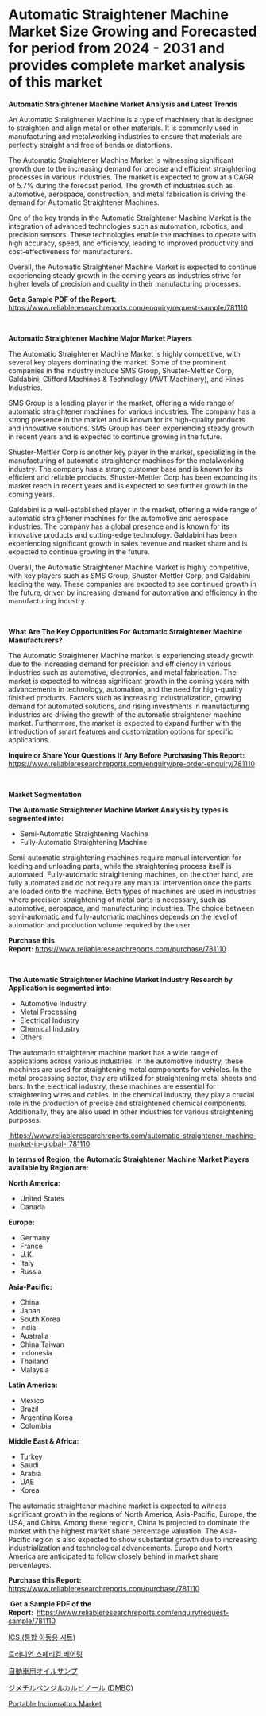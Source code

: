 <p><h1>Automatic Straightener Machine Market Size Growing and Forecasted for period from 2024 - 2031 and provides complete market analysis of this market</h1></p><p><strong>Automatic Straightener Machine Market Analysis and Latest Trends</strong></p>
<p><p>An Automatic Straightener Machine is a type of machinery that is designed to straighten and align metal or other materials. It is commonly used in manufacturing and metalworking industries to ensure that materials are perfectly straight and free of bends or distortions.</p><p>The Automatic Straightener Machine Market is witnessing significant growth due to the increasing demand for precise and efficient straightening processes in various industries. The market is expected to grow at a CAGR of 5.7% during the forecast period. The growth of industries such as automotive, aerospace, construction, and metal fabrication is driving the demand for Automatic Straightener Machines.</p><p>One of the key trends in the Automatic Straightener Machine Market is the integration of advanced technologies such as automation, robotics, and precision sensors. These technologies enable the machines to operate with high accuracy, speed, and efficiency, leading to improved productivity and cost-effectiveness for manufacturers.</p><p>Overall, the Automatic Straightener Machine Market is expected to continue experiencing steady growth in the coming years as industries strive for higher levels of precision and quality in their manufacturing processes.</p></p>
<p><strong>Get a Sample PDF of the Report:&nbsp;</strong> <a href="https://www.reliableresearchreports.com/enquiry/request-sample/781110">https://www.reliableresearchreports.com/enquiry/request-sample/781110</a></p>
<p>&nbsp;</p>
<p><strong>Automatic Straightener Machine Major Market Players</strong></p>
<p><p>The Automatic Straightener Machine Market is highly competitive, with several key players dominating the market. Some of the prominent companies in the industry include SMS Group, Shuster-Mettler Corp, Galdabini, Clifford Machines & Technology (AWT Machinery), and Hines Industries.</p><p>SMS Group is a leading player in the market, offering a wide range of automatic straightener machines for various industries. The company has a strong presence in the market and is known for its high-quality products and innovative solutions. SMS Group has been experiencing steady growth in recent years and is expected to continue growing in the future.</p><p>Shuster-Mettler Corp is another key player in the market, specializing in the manufacturing of automatic straightener machines for the metalworking industry. The company has a strong customer base and is known for its efficient and reliable products. Shuster-Mettler Corp has been expanding its market reach in recent years and is expected to see further growth in the coming years.</p><p>Galdabini is a well-established player in the market, offering a wide range of automatic straightener machines for the automotive and aerospace industries. The company has a global presence and is known for its innovative products and cutting-edge technology. Galdabini has been experiencing significant growth in sales revenue and market share and is expected to continue growing in the future.</p><p>Overall, the Automatic Straightener Machine Market is highly competitive, with key players such as SMS Group, Shuster-Mettler Corp, and Galdabini leading the way. These companies are expected to see continued growth in the future, driven by increasing demand for automation and efficiency in the manufacturing industry.</p></p>
<p>&nbsp;</p>
<p><strong>What Are The Key Opportunities For Automatic Straightener Machine Manufacturers?</strong></p>
<p><p>The Automatic Straightener Machine market is experiencing steady growth due to the increasing demand for precision and efficiency in various industries such as automotive, electronics, and metal fabrication. The market is expected to witness significant growth in the coming years with advancements in technology, automation, and the need for high-quality finished products. Factors such as increasing industrialization, growing demand for automated solutions, and rising investments in manufacturing industries are driving the growth of the automatic straightener machine market. Furthermore, the market is expected to expand further with the introduction of smart features and customization options for specific applications.</p></p>
<p><strong>Inquire or Share Your Questions If Any Before Purchasing This Report:</strong> <a href="https://www.reliableresearchreports.com/enquiry/pre-order-enquiry/781110">https://www.reliableresearchreports.com/enquiry/pre-order-enquiry/781110</a></p>
<p>&nbsp;</p>
<p><strong>Market Segmentation</strong></p>
<p><strong>The Automatic Straightener Machine Market Analysis by types is segmented into:</strong></p>
<p><ul><li>Semi-Automatic Straightening Machine</li><li>Fully-Automatic Straightening Machine</li></ul></p>
<p><p>Semi-automatic straightening machines require manual intervention for loading and unloading parts, while the straightening process itself is automated. Fully-automatic straightening machines, on the other hand, are fully automated and do not require any manual intervention once the parts are loaded onto the machine. Both types of machines are used in industries where precision straightening of metal parts is necessary, such as automotive, aerospace, and manufacturing industries. The choice between semi-automatic and fully-automatic machines depends on the level of automation and production volume required by the user.</p></p>
<p><strong>Purchase this Report:&nbsp;</strong><a href="https://www.reliableresearchreports.com/purchase/781110">https://www.reliableresearchreports.com/purchase/781110</a></p>
<p>&nbsp;</p>
<p><strong>The Automatic Straightener Machine Market Industry Research by Application is segmented into:</strong></p>
<p><ul><li>Automotive Industry</li><li>Metal Processing</li><li>Electrical Industry</li><li>Chemical Industry</li><li>Others</li></ul></p>
<p><p>The automatic straightener machine market has a wide range of applications across various industries. In the automotive industry, these machines are used for straightening metal components for vehicles. In the metal processing sector, they are utilized for straightening metal sheets and bars. In the electrical industry, these machines are essential for straightening wires and cables. In the chemical industry, they play a crucial role in the production of precise and straightened chemical components. Additionally, they are also used in other industries for various straightening purposes.</p></p>
<p><a href="https://www.reliableresearchreports.com/automatic-straightener-machine-market-in-global-r781110">&nbsp;https://www.reliableresearchreports.com/automatic-straightener-machine-market-in-global-r781110</a></p>
<p><strong>In terms of Region, the Automatic Straightener Machine Market Players available by Region are:</strong></p>
<p>
    <p> <strong> North America: </strong>
        <ul>
            <li>United States</li>
            <li>Canada</li>
        </ul>
        </p> 
    <p> <strong> Europe: </strong>
        <ul>
            <li>Germany</li>
            <li>France</li>
            <li>U.K.</li>
            <li>Italy</li>
            <li>Russia</li>
        </ul>
        </p> 
    <p> <strong> Asia-Pacific: </strong>
        <ul>
            <li>China</li>
            <li>Japan</li>
            <li>South Korea</li>
            <li>India</li>
            <li>Australia</li>
            <li>China Taiwan</li>
            <li>Indonesia</li>
            <li>Thailand</li>
            <li>Malaysia</li>
        </ul>
        </p> 
    <p> <strong> Latin America: </strong>
        <ul>
            <li>Mexico</li>
            <li>Brazil</li>
            <li>Argentina Korea</li>
            <li>Colombia</li>
        </ul>
        </p> 
    <p> <strong> Middle East & Africa: </strong>
        <ul>
            <li>Turkey</li>
            <li>Saudi</li>
            <li>Arabia</li>
            <li>UAE</li>
            <li>Korea</li>
        </ul>
    </p>
    </p>
<p><p>The automatic straightener machine market is expected to witness significant growth in the regions of North America, Asia-Pacific, Europe, the USA, and China. Among these regions, China is projected to dominate the market with the highest market share percentage valuation. The Asia-Pacific region is also expected to show substantial growth due to increasing industrialization and technological advancements. Europe and North America are anticipated to follow closely behind in market share percentages.</p></p>
<p><strong>Purchase this Report: </strong><a href="https://www.reliableresearchreports.com/purchase/781110">https://www.reliableresearchreports.com/purchase/781110</a></p>
<p>&nbsp;<strong>Get a Sample PDF of the Report:&nbsp;&nbsp;</strong><a href="https://www.reliableresearchreports.com/enquiry/request-sample/781110">https://www.reliableresearchreports.com/enquiry/request-sample/781110</a></p>
<p><strong></strong></p>
<p><p><a href="https://github.com/konokaryan/Market-Research-Report-List-1/blob/main/3251851105347.md">ICS (통합 아동용 시트)</a></p><p><a href="https://github.com/mithunmistry2258/Market-Research-Report-List-1/blob/main/2553834105346.md">트러니언 스페리컬 베어링</a></p><p><a href="https://github.com/decker5351/Market-Research-Report-List-1/blob/main/4738043110606.md">自動車用オイルサンプ</a></p><p><a href="https://github.com/KaydenJohns1964/Market-Research-Report-List-2/blob/main/5671260110605.md">ジメチルベンジルカルビノール (DMBC)</a></p><p><a href="https://github.com/MaraKoelpin2023/Market-Research-Report-List-1/blob/main/portable-incinerators-market.md">Portable Incinerators Market</a></p></p>